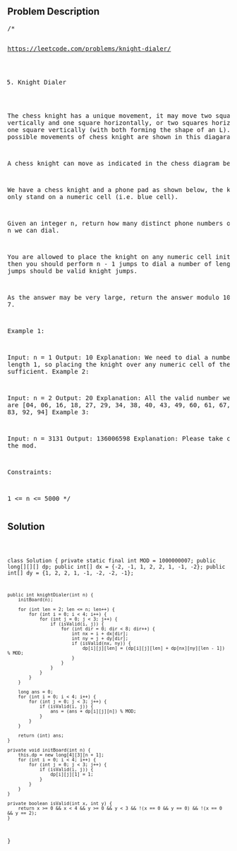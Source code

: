 <!--
<style>
  body { font-family: Arial, sans-serif; }
  .container { max-width: 700px; margin: 0 auto; padding: 10px; }
  .comment-block { background-color: #f9f9f9; padding: 10px; border-left: 5px solid #ccc; overflow-wrap: break-word; white-space: pre-wrap; }
  .code-block { background-color: #f4f4f4; padding: 10px; border: 1px solid #ddd; overflow-wrap: break-word; white-space: pre-wrap; }
</style>
-->

<div class='container'>
<h2>Problem Description</h2>
<div class='comment-block'>
<pre>
/* 

https://leetcode.com/problems/knight-dialer/

935. Knight Dialer


The chess knight has a unique movement, it may move two squares vertically and one square horizontally, 
or two squares horizontally and one square vertically (with both forming the shape of an L). 
The possible movements of chess knight are shown in this diagaram:

A chess knight can move as indicated in the chess diagram below:


We have a chess knight and a phone pad as shown below, the knight can only stand on a numeric cell (i.e. blue cell).


Given an integer n, return how many distinct phone numbers of length n we can dial.

You are allowed to place the knight on any numeric cell initially and then you should perform n - 1 jumps 
to dial a number of length n. All jumps should be valid knight jumps.

As the answer may be very large, return the answer modulo 109 + 7.

 

Example 1:

Input: n = 1
Output: 10
Explanation: We need to dial a number of length 1, so placing the knight over any numeric cell of the 10 cells is sufficient.
Example 2:

Input: n = 2
Output: 20
Explanation: All the valid number we can dial are [04, 06, 16, 18, 27, 29, 34, 38, 40, 43, 49, 60, 61, 67, 72, 76, 81, 83, 92, 94]
Example 3:

Input: n = 3131
Output: 136006598
Explanation: Please take care of the mod.
 

Constraints:

1 <= n <= 5000
*/
</pre>
</div>

<h2>Solution</h2>
<div class='code-block'>
<pre><code class='language-java'>

class Solution {
    private static final int MOD = 1000000007;
    public long[][][] dp;
    public int[] dx = {-2, -1, 1, 2, 2, 1, -1, -2};
    public int[] dy = {1, 2, 2, 1, -1, -2, -2, -1};

    public int knightDialer(int n) {
        initBoard(n);

        for (int len = 2; len <= n; len++) {
            for (int i = 0; i < 4; i++) {
                for (int j = 0; j < 3; j++) {
                    if (isValid(i, j)) {
                        for (int dir = 0; dir < 8; dir++) {
                            int nx = i + dx[dir];
                            int ny = j + dy[dir];
                            if (isValid(nx, ny)) {
                                dp[i][j][len] = (dp[i][j][len] + dp[nx][ny][len - 1]) % MOD;
                            }
                        }
                    }
                }
            }
        }

        long ans = 0;
        for (int i = 0; i < 4; i++) {
            for (int j = 0; j < 3; j++) {
                if (isValid(i, j)) {
                    ans = (ans + dp[i][j][n]) % MOD;
                }
            }
        }

        return (int) ans;
    }

    private void initBoard(int n) {
        this.dp = new long[4][3][n + 1];
        for (int i = 0; i < 4; i++) {
            for (int j = 0; j < 3; j++) {
                if (isValid(i, j)) {
                    dp[i][j][1] = 1;
                }
            }
        }
    }

    private boolean isValid(int x, int y) {
        return x >= 0 && x < 4 && y >= 0 && y < 3 && !(x == 0 && y == 0) && !(x == 0 && y == 2);
    }
}
</code></pre>
</div>
</div>
